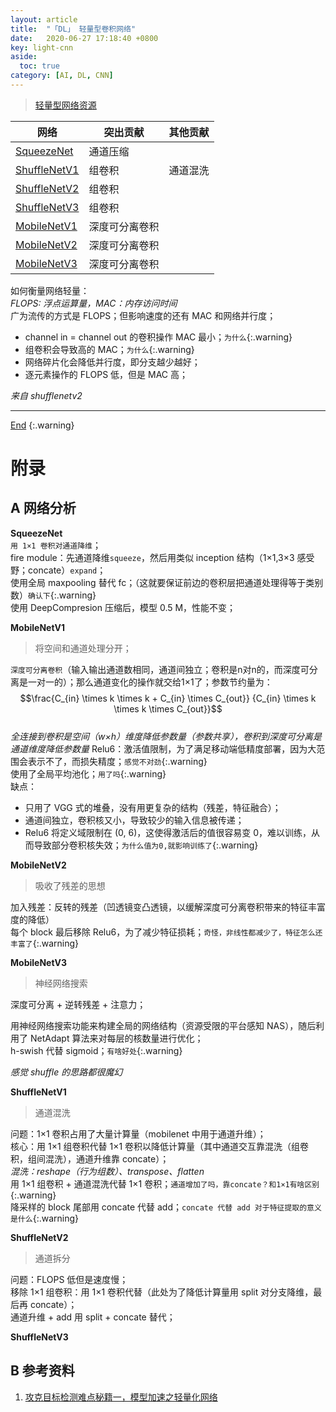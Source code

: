 ```yaml
---
layout: article
title:  "「DL」 轻量型卷积网络"
date:   2020-06-27 17:18:40 +0800
key: light-cnn
aside:
  toc: true
category: [AI, DL, CNN]
---
```

<span id='head'></span>  
>[轻量型网络资源](/ai/dl/cnn/2019/05/21/foundation.html#32-轻量级网络)

<!--more-->


| 网络 | 突出贡献 | 其他贡献 |
| --- | --- | --- |
| [SqueezeNet](#squeezenet) | 通道压缩 |  |
| [ShuffleNetV1](#shufflenetv1) | 组卷积 | 通道混洗 |
| [ShuffleNetV2](#shufflenetv2) | 组卷积 |  |
| [ShuffleNetV3](#shufflenetv3) | 组卷积 |  |
| [MobileNetV1](#mobilenetv1) | 深度可分离卷积 |  |
| [MobileNetV2](#mobilenetv2) | 深度可分离卷积 |  |
| [MobileNetV3](#mobilenetv3) | 深度可分离卷积 |  |


如何衡量网络轻量：     
*FLOPS: 浮点运算量，MAC：内存访问时间*    
广为流传的方式是 FLOPS；但影响速度的还有 MAC 和网络并行度；    
- channel in = channel out 的卷积操作 MAC 最小；`为什么`{:.warning}    
- 组卷积会导致高的 MAC；`为什么`{:.warning}   
- 网络碎片化会降低并行度，即分支越少越好；   
- 逐元素操作的 FLOPS 低，但是 MAC 高；    

*来自 shufflenetv2*    

-------------------  
[End](#head)
{:.warning}  

# 附录
## A 网络分析
<span id='squeezenet'>**SqueezeNet**</span>     
`用 1×1 卷积对通道降维`；     
fire module：先通道降维`squeeze`，然后用类似 inception 结构（1×1,3×3 感受野；concate）`expand`；      
使用全局 maxpooling 替代 fc；（这就要保证前边的卷积层把通道处理得等于类别数）`确认下`{:.warning}    
使用 DeepCompresion 压缩后，模型 0.5 M，性能不变；    


<span id='mobilenetv1'>**MobileNetV1**</span>     
>将空间和通道处理分开；   

`深度可分离卷积`（输入输出通道数相同，通道间独立；卷积是n对n的，而深度可分离是一对一的）；那么通道变化的操作就交给1×1了；参数节约量为： $$\frac{C_{in} \times k \times k + C_{in} \times C_{out}} {C_{in} \times k \times k \times C_{out}}$$    
*全连接到卷积是空间（w×h）维度降低参数量（参数共享），卷积到深度可分离是通道维度降低参数量*
Relu6：激活值限制，为了满足移动端低精度部署，因为大范围会表示不了，而损失精度；`感觉不对劲`{:.warning}     
使用了全局平均池化；`用了吗`{:.warning}    
缺点：
- 只用了 VGG 式的堆叠，没有用更复杂的结构（残差，特征融合）；     
- 通道间独立，卷积核又小，导致较少的输入信息被传递；    
- Relu6 将定义域限制在 (0, 6)，这使得激活后的值很容易变 0，难以训练，从而导致部分卷积核失效；`为什么值为0,就影响训练了`{:.warning}    


<span id='mobilenetv2'>**MobileNetV2**</span>    
>吸收了残差的思想

加入残差：反转的残差（凹透镜变凸透镜，以缓解深度可分离卷积带来的特征丰富度的降低）     
每个 block 最后移除 Relu6，为了减少特征损耗；`奇怪，非线性都减少了，特征怎么还丰富了`{:.warning}    


<span id='mobilenetv3'>**MobileNetV3**</span>    
>神经网络搜索

深度可分离 + 逆转残差 + 注意力；   

用神经网络搜索功能来构建全局的网络结构（资源受限的平台感知 NAS），随后利用了 NetAdapt 算法来对每层的核数量进行优化；   
h-swish 代替 sigmoid；`有啥好处`{:.warning}       

*感觉 shuffle 的思路都很魔幻*    

<span id='shufflenetv1'>**ShuffleNetV1**</span>    
>通道混洗    

问题：1×1 卷积占用了大量计算量（mobilenet 中用于通道升维）；    
核心：用 1×1 组卷积代替 1×1 卷积以降低计算量（其中通道交互靠混洗（组卷积，组间混洗），通道升维靠 concate）；   
*混洗：reshape（行为组数）、transpose、flatten*    
用 1×1 组卷积 + 通道混洗代替 1×1 卷积；`通道增加了吗，靠concate？和1×1有啥区别`{:.warning}     
降采样的 block 尾部用 concate 代替 add；`concate 代替 add 对于特征提取的意义是什么`{:.warning}   


<span id='shufflenetv2'>**ShuffleNetV2**</span>    
>通道拆分

问题：FLOPS 低但是速度慢；    
移除 1×1 组卷积：用 1×1 卷积代替（此处为了降低计算量用 split 对分支降维，最后再 concate）；    
通道升维 + add 用 split + concate 替代；    

<span id='shufflenetv3'>**ShuffleNetV3**</span>    


## B 参考资料
1. [攻克目标检测难点秘籍一，模型加速之轻量化网络](https://cloud.tencent.com/developer/article/1587543)    
